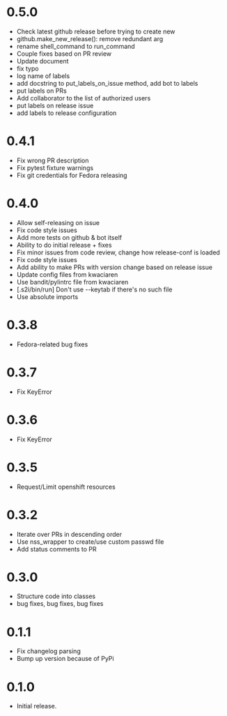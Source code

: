 # 0.5.0

* Check latest github release before trying to create new
* github.make_new_release(): remove redundant arg
* rename shell_command to run_command
* Couple fixes based on PR review
* Update document
* fix typo
* log name of labels
* add docstring to put_labels_on_issue method, add bot to labels
* put labels on PRs
* Add collaborator to the list of authorized users
* put labels on release issue
* add labels to release configuration

# 0.4.1

* Fix wrong PR description
* Fix pytest fixture warnings
* Fix git credentials for Fedora releasing

# 0.4.0

* Allow self-releasing on issue
* Fix code style issues
* Add more tests on github & bot itself
* Ability to do initial release + fixes
* Fix minor issues from code review, change how release-conf is loaded
* Fix code style issues
* Add ability to make PRs with version change based on release issue
* Update config files from kwaciaren
* Use bandit/pylintrc file from kwaciaren
* [.s2i/bin/run] Don't use --keytab if there's no such file
* Use absolute imports

# 0.3.8
* Fedora-related bug fixes

# 0.3.7
* Fix KeyError

# 0.3.6
* Fix KeyError

# 0.3.5
* Request/Limit openshift resources

# 0.3.2
* Iterate over PRs in descending order
* Use nss_wrapper to create/use custom passwd file
* Add status comments to PR

# 0.3.0
* Structure code into classes
* bug fixes, bug fixes, bug fixes

# 0.1.1
* Fix changelog parsing
* Bump up version because of PyPi

# 0.1.0

* Initial release.
